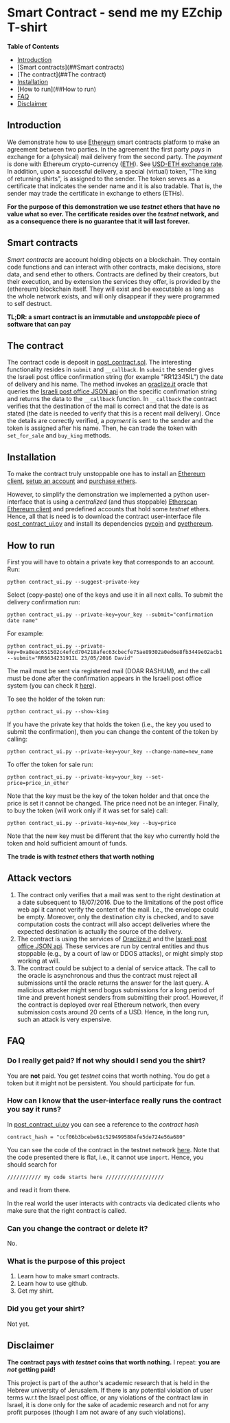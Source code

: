 # Smart Contract - send me my EZchip T-shirt
**Table of Contents**
- [Introduction](##Introduction)
- [Smart contracts](##Smart contracts)
- [The contract](##The contract)
- [Installation](##Installation)
- [How to run](##How to run)
- [FAQ](##FAQ)
- [Disclaimer](##Disclaimer)

## Introduction
We demonstrate how to use [Ethereum](http://ethereum.org/) smart contracts platform to make an agreement between two parties.
In the agreement the first party *pays* in exchange for a (physical) mail delivery from the second party.
The *payment* is done with Ethereum crypto-currency ([ETH](http://coinmarketcap.com/currencies/ethereum/)). See [USD-ETH exchange rate](http://coinmarketcap.com/currencies/ethereum/).
In addition, upon a successful delivery, a special (virtual) token, "The king of returning shirts", is assigned to the sender. The token serves as a certificate that indicates the sender name and it is also tradable. That is, the sender may trade the certificate in exchange to ethers (ETHs).

**For the purpose of this demonstration we use _testnet_  ethers that have no value what so ever. The certificate resides over the _testnet_ network, and as a consequence there is no guarantee that it will last forever.**

## Smart contracts
*Smart contracts* are account holding objects on a blockchain. They contain code functions and can interact with other contracts, make decisions, store data, and send ether to others. Contracts are defined by their creators, but their execution, and by extension the services they offer, is provided by the (ethereum) blockchain itself. They will exist and be executable as long as the whole network exists, and will only disappear if they were programmed to self destruct.

**TL;DR: a smart contract is an immutable and _unstoppable_ piece of software that can pay**
## The contract
The contract code is deposit in [post_contract.sol](https://github.com/yaronvel/smart_contracts/blob/master/post_contract.sol). The interesting functionality resides in `submit` and `__callback`.
In `submit` the sender gives the Israeli post office confirmation string (for example "RR12345IL") the date of delivery and his name.
The method invokes an [oraclize.it](http://oraclize.it/) oracle that queries the [Israeli post office JSON api](http://www.israelpost.co.il/itemtrace.nsf/trackandtraceJSON) on the specific confirmation string and returns the data to the `__callback` function.
In `__callback` the contract verifies that the destination of the mail is correct and that the date is as stated (the date is needed to verify that this is a recent mail delivery).
Once the details are correctly verified, a *payment* is sent to the sender and the token is assigned after his name.
Then, he can trade the token with `set_for_sale` and `buy_king` methods.

## Installation
To make the contract truly unstoppable one has to install an [Ethereum client](https://ethcore.io/parity.html), [setup an account](https://github.com/ethereum/go-ethereum/wiki/Managing-your-accounts) and [purchase ethers](https://www.weusecoins.com/how-to-buy-ether/).

However, to simplify the demonstration we implemented a python user-interface that is using a *centralized* (and thus stoppable) [Etherscan Ethereum client](https://testnet.etherscan.io/) and predefined accounts that hold some *testnet* ethers.
Hence, all that is need is to download the contract user-interface file [post_contract_ui.py](https://github.com/yaronvel/smart_contracts/blob/master/post_contract_ui.py) and install its dependencies [pycoin](https://github.com/richardkiss/pycoin) and [pyethereum](https://github.com/ethereum/pyethereum).


## How to run
First you will have to obtain a private key that corresponds to an account.
Run:
```
python contract_ui.py --suggest-private-key
```
Select (copy-paste) one of the keys and use it in all next calls.
To submit the delivery confirmation run:
```
python contract_ui.py --private-key=your_key --submit="confirmation date name"
```
For example:
```
python contract_ui.py --private-key=0xa8eac651502c4efcd704218afec63cbecfe75ae89302a0ed6e8fb3449e02acb1 --submit="RR663423191IL 23/05/2016 David"
```
The mail must be sent via registered mail (DOAR RASHUM), and the call must be done after the confirmation appears in the Israeli post office system (you can check it [here](http://www.israelpost.co.il/itemtrace.nsf/mainsearch?OpenForm)).

To see the holder of the token run:
```
python contract_ui.py --show-king
```
If you have the private key that holds the token (i.e., the key you used to submit the confirmation), then you can change the content of the token by calling:
```
python contract_ui.py --private-key=your_key --change-name=new_name
```
To offer the token for sale run:
```
python contract_ui.py --private-key=your_key --set-price=price_in_ether
```
Note that the key must be the key of the token holder and that once the price is set it cannot be changed. The price need not be an integer.
Finally, to buy the token (will work only if it was set for sale) call:
```
python contract_ui.py --private-key=new_key --buy=price
```
Note that the new key must be different that the key who currently hold the token and hold sufficient amount of funds.

**The trade is with _testnet_ ethers that worth nothing**
## Attack vectors
1. The contract only verifies that a mail was sent to the right destination at a date subsequent to 18/07/2016. Due to the limitations of the post office web api it cannot verify the content of the mail. I.e., the envelope could be empty. Moreover, only the destination city is checked, and to save computation costs the contract will also accept deliveries where the expected destination is actually the source of the delivery.
2. The contract is using the services of [Oraclize.it](http://oraclize.it/) and the [Israeli post office JSON api](http://www.israelpost.co.il/itemtrace.nsf/trackandtraceJSON). These services are run by central entities and thus stoppable (e.g., by a court of law or DDOS attacks), or might simply stop working at will.
3. The contract could be subject to a denial of service attack. The call to the oracle is asynchronous and thus the contract must reject all submissions until the oracle returns the answer for the last query. A malicious attacker might send bogus submissions for a long period of time and prevent honest senders from submitting their proof.
However, if the contract is deployed over real Ethereum network, then every submission costs around 20 cents of a USD. Hence, in the long run, such an attack is very expensive.

## FAQ
### Do I really get paid? If not why should I send you the shirt?
You are **not** paid. You get *testnet* coins that worth nothing.
You do get a token but it might not be persistent.
You should participate for fun.

### How can I know that the user-interface really runs the contract you say it runs?
In [post_contract_ui.py](https://github.com/yaronvel/smart_contracts/blob/master/post_contract_ui.py) you can see a reference to the *contract hash*
```
contract_hash = "ccf06b3bcebe61c5294995804fe5de724e56a680"
```
You can see the code of the contract in the testnet network [here](http://testnet.etherscan.io/address/0xccf06b3bcebe61c5294995804fe5de724e56a680#code).
Note that the code presented there is flat, i.e., it cannot use `import`. Hence, you should search for
```
/////////// my code starts here ///////////////////
```
and read it from there.

In the real world the user interacts with contracts via dedicated clients who make sure that the right contract is called.
### Can you change the contract or delete it?
No.

### What is the purpose of this project
1. Learn how to make smart contracts.
2. Learn how to use github.
3. Get my shirt.

### Did you get your shirt?
Not yet.

## Disclaimer
**The contract pays with _testnet_ coins that worth nothing.** I repeat: **you are _not_ getting paid!**

This project is part of the author's academic research that is held in the Hebrew university of Jerusalem.
If there is any potential violation of user terms w.r.t the Israel post office, or any violations of the contract law in Israel, it is done only for the sake of academic research and not for any profit purposes (though I am not aware of any such violations).


